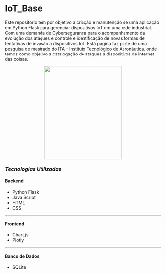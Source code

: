 # IoT_Base

Este repositório tem por objetivo a criação e manutenção de uma aplicação em Python Flask para gerenciar dispositivos IoT em uma rede industrial. Com uma demanda de Cybersegurança para o acompanhamento da evolução dos ataques e controle e identificação de novas formas de tentativas de invasão a dispositivos IoT. Está página faz parte de uma pesquisa de mestrado do ITA - Instituto Tecnológico de Aeronáutica. onde temos como objetivo a catalogação de ataques a dispositivos de internet das coisas.

<p align="center">
    <img src="https://tektelic.com/wp-content/uploads/38-IoT.svg" width="250" height="300" />
</p>

### *Tecnologias Utilizadas*

#### Backend

* Python Flask
* Java Script
* HTML
* CSS
  
___

#### Frontend

* Chart.js
* Plotly

___

#### Banco de Dados

* SQLite
